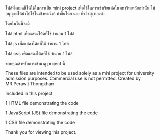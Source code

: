 ไฟล์ทั้งหมดนี้ให้ใช้ในการเป็น mini project เพื่อใช้ในการเข้าเรียนต่อในมหาวิทยาลัยเท่านั้น ไม่อนุญาตให้นำไปใช้ในเชิงพาณิชย์ ทำขึ้นโดย นาย พีรวิชญ์ ทองคำ

โดยในในนี้จะมี

ไฟล์ html เพื่อแสดงโค้ดที่ใช้ จำนวน 1 ไฟล์

ไฟล์ js เพื่อแสดงโค้ดที่ใช้ จำนวน 1 ไฟล์

ไฟล์ css เพื่อแสดงโค้ดที่ใช้ จำนวน 1 ไฟล์

ขอบคุณสำหรับการเข้ามาดู project นี้

These files are intended to be used solely as a mini project for university admission purposes. Commercial use is not permitted. Created by MR.Perawit Thongkham

Included in this project:

1 HTML file demonstrating the code

1 JavaScript (JS) file demonstrating the code

1 CSS file demonstrating the code

Thank you for viewing this project.
